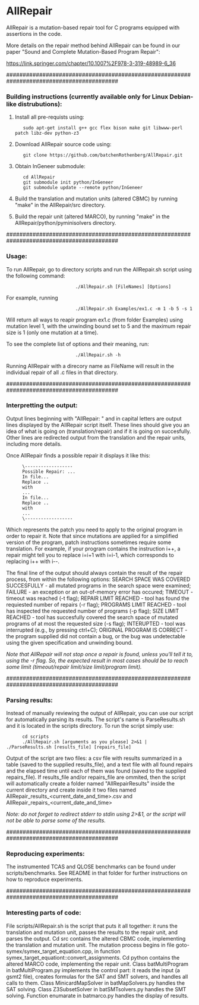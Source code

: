 # AllRepair

AllRepair is a mutation-based repair tool for C programs equipped with assertions in the code.

More details on the repair method behind AllRepair can be found in our paper
"Sound and Complete Mutation-Based Program Repair":

https://link.springer.com/chapter/10.1007%2F978-3-319-48989-6_36

##########################################################################################

### Building instructions (currently available only for Linux Debian-like distrubutions):

1. Install all pre-requists using:

          sudo apt-get install g++ gcc flex bison make git libwww-perl patch libz-dev python-z3

2. Download AllRepair source code using:

          git clone https://github.com/batchenRothenberg/AllRepair.git

3. Obtain InGeneer submodule:
          
          cd AllRepair
          git submodule init python/InGeneer
          git submodule update --remote python/InGeneer
          
4. Build the translation and mutation units (altered CBMC) by running "make" in the AllRepair/src directory.

5. Build the repair unit (altered MARCO), by running "make" in the AllRepair/python/pyminisolvers directory.

##########################################################################################

### Usage:

To run AllRepair, go to directory scripts and run the AllRepair.sh script using the following command:

                              ./AllRepair.sh [FileNames] [Options]

For example, running 

                              ./AllRepair.sh Examples/ex1.c -m 1 -b 5 -s 1

Will return all ways to reapir program ex1.c (from folder Examples) using mutation level 1, with the unwinding bound set to 5 and the maximum repair size is 1 (only one mutation at a time).

To see the complete list of options and their meaning, run:

                              ./AllRepair.sh -h
                              
Running AllRepair with a direcory name as FileName will result in the individual repair of all .c files in that directory.

##########################################################################################

### Interpretting the output:

Output lines beginning with "AllRepair: " and in capital letters are output lines displayed by the AllRepair script itself.
These lines should give you an idea of what is going on (translation/repair) and if it is going on succesfully.
Other lines are redirected output from the translation and the repair units, including more details.

Once AllRepair finds a possible repair it displays it like this:

          \------------------
          Possible Repair: ...
          In file... 
          Replace ..
          with
          ...
          In file... 
          Replace ..
          with
          ...
          \------------------
          
Which represents the patch you need to apply to the original program in order to repair it.
Note that since mutations are applied for a simplified version of the program, patch instructions sometimes require some translation.
For example, if your program contains the instruction i++, a repair might tell you to replace i=i+1 with i=i-1, which corresponds to replacing i++ with i--.

The final line of the output should always contain the result of the repair process, from within the following options:
SEARCH SPACE WAS COVERED SUCCESFULLY - all mutated programs in the search space were examined;
FAILURE - an exception or an out-of-memory error has occured;
TIMEOUT - timeout was reached (-t flag);
REPAIR LIMIT REACHED - tool has found the requiested number of repairs (-r flag);
PROGRAMS LIMIT REACHED - tool has inspected the requested number of programs (-p flag);
SIZE LIMIT REACHED - tool has succesfully covered the search space of mutated programs of at most the requested size (-s flag);
INTERUPTED  - tool was interrupted (e.g., by pressing ctrl+C);
ORIGINAL PROGRAM IS CORRECT - the program supplied did not contain a bug, or the bug was undetectable using the given specification and unwinding bound.

*Note that AllRepair will not stop once a repair is found, unless you'll tell it to, using the -r flag. So, the expected result in most cases should be to reach some limit (timeout/repair limit/size limit/program limit).*


##########################################################################################

### Parsing results:

Instead of manually reviewing the output of AllRepair, you can use our script for automatically parsing its results.
The script's name is ParseResults.sh and it is located in the scripts directory.
To run the script simply use:

          cd scripts
          ./AllRepair.sh [arguments as you please] 2>&1 | ./ParseResults.sh [results_file] [repairs_file]
          
Output of the script are two files: a csv file with results summarized in a table (saved to the supplied results_file), and a text file with all found repairs and the elapsed time until each of them was found (saved to the supplied repairs_file).
If results_file and/or repairs_file are ommited, then the script will automatically create a folder named "AllRepairResults" inside the current directory and create inside it two files named AllRepair_results_<current_date_and_time>.csv and AllRepair_repairs_<current_date_and_time>

*Note: do not forget to redirect stderr to stdin using 2>&1, or the script will not be able to parse some of the results.*

##########################################################################################

### Reproducing experiments:

The instrumented TCAS and QLOSE benchmarks can be found under scripts/benchmarks.
See README in that folder for further instructions on how to reproduce experiments.

##########################################################################################

### Interesting parts of code:

File scripts/AllRepair.sh is the script that puts it all together: it runs the translation and mutation unit, passes the results to the repair unit, and parses the output.
Cd src contains the altered CBMC code, implementing the translation and mutation unit. 
The mutation process begins in file goto-symex/symex_target_equation.cpp, in function symex_target_equationt::convert_assignments.
Cd python contains the altered MARCO code, implementing the repair unit.
Class batMultiProgram in batMultiProgram.py implements the control part: it reads the input (a gsmt2 file), creates formulas for the SAT and SMT solvers, and handles all calls to them.
Class MinicardMapSolver in batMapSolvers.py handles the SAT solving.
Class Z3SubsetSolver in batSMTsolvers.py handles the SMT solving.
Function enumarate in batmarco.py handles the display of results.
